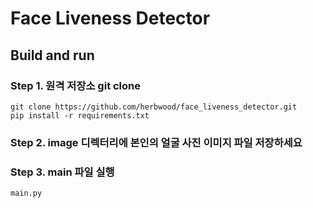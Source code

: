 # Face Liveness Detector

## Build and run

### Step 1. 원격 저장소 git clone
```
git clone https://github.com/herbwood/face_liveness_detector.git
pip install -r requirements.txt
```

### Step 2. image 디렉터리에 본인의 얼굴 사진 이미지 파일 저장하세요

### Step 3. main 파일 실행

```python
main.py
```
